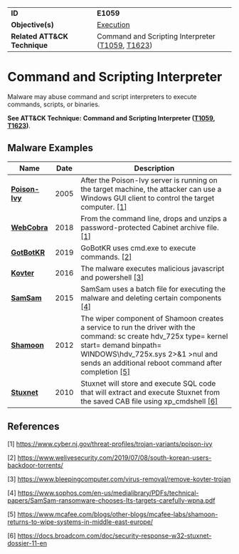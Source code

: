 |||
|---|---|
|**ID**|**E1059**|
|**Objective(s)**|[Execution](../execution)|
|**Related ATT&CK Technique**|Command and Scripting Interpreter ([T1059](https://attack.mitre.org/techniques/T1059), [T1623](https://attack.mitre.org/techniques/T1623))|


Command and Scripting Interpreter
=================================
Malware may abuse command and script interpreters to execute commands, scripts, or binaries.

**See ATT&CK Technique:** **Command and Scripting Interpreter ([T1059](https://attack.mitre.org/techniques/T1059), [T1623](https://attack.mitre.org/techniques/T1623))**.

Malware Examples
----------------
|Name|Date|Description|
|---|---|---|
|[**Poison-Ivy**](../xample-malware/poison-ivy.md)|2005|After the Poison-Ivy server is running on the target machine, the attacker can use a Windows GUI client to control the target computer. [[1]](#1)|
|[**WebCobra**](../xample-malware/webcobra.md)|2018|From the command line, drops and unzips a password-protected Cabinet archive file. [[1]](#1)|
|[**GotBotKR**](../xample-malware/gotbotkr.md)|2019|GoBotKR uses cmd.exe to execute commands. [[2]](#2)|
|[**Kovter**](../xample-malware/kovter.md)|2016|The malware executes malicious javascript and powershell [[3]](#3)|
|[**SamSam**](../xample-malware/samsam.md)|2015|SamSam uses a batch file for executing the malware and deleting certain components   [[4]](#4)|
|[**Shamoon**](../xample-malware/shamoon.md)|2012|The wiper component of Shamoon creates a service to run the driver with the command: sc create hdv_725x type= kernel start= demand binpath= WINDOWS\hdv_725x.sys 2>&1 >nul and sends an additional reboot command after completion [[5]](#5)|
|[**Stuxnet**](../xample-malware/stuxnet.md)|2010|Stuxnet will store and execute SQL code that will extract and execute Stuxnet from the saved CAB file using xp_cmdshell  [[6]](#6)|

References
----------
<a name="1">[1]</a> https://www.cyber.nj.gov/threat-profiles/trojan-variants/poison-ivy

<a name="2">[2]</a> https://www.welivesecurity.com/2019/07/08/south-korean-users-backdoor-torrents/

<a name="3">[3]</a> https://www.bleepingcomputer.com/virus-removal/remove-kovter-trojan

<a name="4">[4]</a> https://www.sophos.com/en-us/medialibrary/PDFs/technical-papers/SamSam-ransomware-chooses-Its-targets-carefully-wpna.pdf

<a name="5">[5]</a> https://www.mcafee.com/blogs/other-blogs/mcafee-labs/shamoon-returns-to-wipe-systems-in-middle-east-europe/

<a name="6">[6]</a> https://docs.broadcom.com/doc/security-response-w32-stuxnet-dossier-11-en
